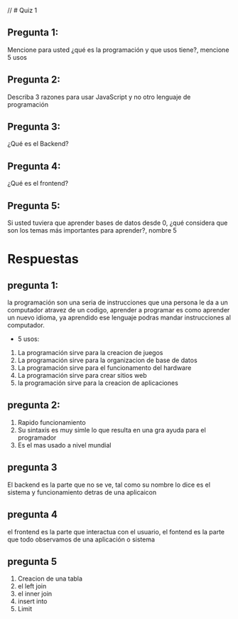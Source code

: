 // # Quiz 1

## Pregunta 1:
Mencione para usted ¿qué es la programación y que usos tiene?, mencione 5 usos

## Pregunta 2:
Describa 3 razones para usar JavaScript y no otro lenguaje de programación

## Pregunta 3:
¿Qué es el Backend?

## Pregunta 4:
¿Qué es el frontend?

## Pregunta 5:
Si usted tuviera que aprender bases de datos desde 0, ¿qué considera que son los temas más importantes para aprender?, nombre 5


# Respuestas 

## pregunta 1: 
la programación son una seria de instrucciones que una persona le da a un computador atravez de un codigo, aprender a programar es como aprender un nuevo idioma, ya aprendido ese lenguaje podras mandar instrucciones al computador.
- 5 usos:
1.  La programación sirve para la creacion de juegos
2.  La programación sirve para la organizacion de base de datos 
3.  La programación sirve para el funcionamento del hardware
4.  La programación sirve para crear sitios web
5.  la programación sirve para la creacion de aplicaciones 

## pregunta 2:

1. Rapido funcionamiento 
2. Su sintaxis es muy simle lo que resulta en una gra ayuda para el programador 
3. Es el mas usado a nivel mundial 

## pregunta 3

El backend es la parte que no se ve, tal como su nombre lo dice es el sistema y funcionamiento detras de una aplicaicon  

## pregunta 4 

el frontend es la parte que interactua con el usuario, el fontend es la parte que todo observamos de una aplicación o sistema

## pregunta 5 

1. Creacion de una tabla
2. el left join 
3. el inner join 
4. insert into
5. Limit